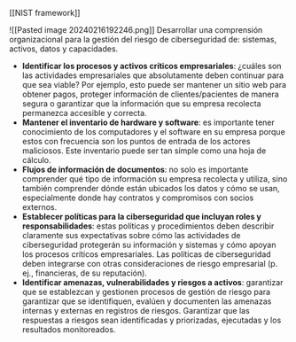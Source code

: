 [[NIST framework]]

![[Pasted image 20240216192246.png]]
Desarrollar una comprensión organizacional para la gestión del riesgo de ciberseguridad de: sistemas, activos, datos y capacidades.

- **Identificar los procesos y activos críticos empresariales**: ¿cuáles son las actividades empresariales que absolutamente deben continuar para que sea viable? Por ejemplo, esto puede ser mantener un sitio web para obtener pagos, proteger información de clientes/pacientes de manera segura o garantizar que la información que su empresa recolecta permanezca accesible y correcta.
- **Mantener el inventario de hardware y software**: es importante tener conocimiento de los computadores y el software en su empresa porque estos con frecuencia son los puntos de entrada de los actores maliciosos. Este inventario puede ser tan simple como una hoja de cálculo.
- **Flujos de información de documentos**: no solo es importante comprender qué tipo de información su empresa recolecta y utiliza, sino también comprender dónde están ubicados los datos y cómo se usan, especialmente donde hay contratos y compromisos con socios externos.
- **Establecer políticas para la ciberseguridad que incluyan roles y responsabilidades**: estas políticas y procedimientos deben describir claramente sus expectativas sobre cómo las actividades de ciberseguridad protegerán su información y sistemas y cómo apoyan los procesos críticos empresariales. Las políticas de ciberseguridad deben integrarse con otras consideraciones de riesgo empresarial (p. ej., financieras, de su reputación).
- **Identificar amenazas, vulnerabilidades y riesgos a activos**: garantizar que se establezcan y gestionen procesos de gestión de riesgo para garantizar que se identifiquen, evalúen y documenten las amenazas internas y externas en registros de riesgos. Garantizar que las respuestas a riesgos sean identificadas y priorizadas, ejecutadas y los resultados monitoreados.

